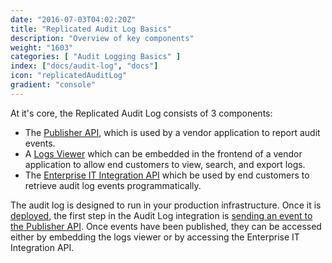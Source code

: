 ```yaml
---
date: "2016-07-03T04:02:20Z"
title: "Replicated Audit Log Basics"
description: "Overview of key components"
weight: "1603"
categories: [ "Audit Logging Basics" ]
index: ["docs/audit-log", "docs"]
icon: "replicatedAuditLog"
gradient: "console"
---
```


At it's core, the Replicated Audit Log consists of 3 components:

- The [Publisher API](/docs/audit-log/apis/publisher-api), which is used by a vendor application to report audit events.
- A [Logs Viewer](/docs/audit-log/getting-started/embedded-viewer) which can be embedded in the frontend of a vendor application to allow end customers to view, search, and export logs.
- The [Enterprise IT Integration API](/docs/audit-log/apis/enterprise-api) which be used by end customers to retrieve audit log events programmatically.

The audit log is designed to run in your production infrastructure. Once it is [deployed](/docs/audit-log/getting-started/deploying), the first step in the Audit Log integration is [sending an event to the Publisher API](/docs/audit-log/getting-started/first-event). Once events have been published, they can be accessed either by embedding the logs viewer or by accessing the Enterprise IT Integration API.
